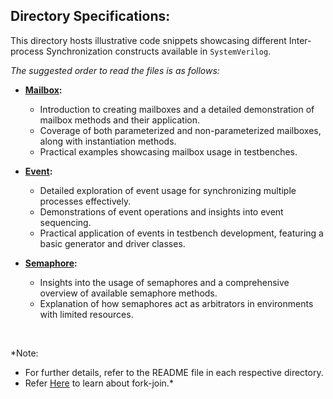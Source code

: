 ## Directory Specifications:

This directory hosts illustrative code snippets showcasing different Inter-process Synchronization constructs available in `SystemVerilog`.

*The suggested order to read the files is as follows:*

- **[Mailbox](mailboxs):**
  - Introduction to creating mailboxes and a detailed demonstration of mailbox methods and their application.
  - Coverage of both parameterized and non-parameterized mailboxes, along with instantiation methods.
  - Practical examples showcasing mailbox usage in testbenches.

- **[Event](events):**
  - Detailed exploration of event usage for synchronizing multiple processes effectively.
  - Demonstrations of event operations and insights into event sequencing.
  - Practical application of events in testbench development, featuring a basic generator and driver classes.

- **[Semaphore](semaphores):**
  - Insights into the usage of semaphores and a comprehensive overview of available semaphore methods.
  - Explanation of how semaphores act as arbitrators in environments with limited resources.

</br>

 *Note: 
  - For further details, refer to the README file in each respective directory.
  - Refer [Here](../Arrays/queues.sv) to learn about fork-join.*
